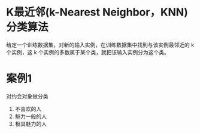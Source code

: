 # K最近邻(k-Nearest Neighbor，KNN)分类算法
给定一个训练数据集，对新的输入实例，在训练数据集中找到与该实例最邻近的 k 个实例，这 k 个实例的多数属于某个类，就把该输入实例分为这个类。


# 案例1
对约会对象做分类
1. 不喜欢的人
2. 魅力一般的人
3. 极具魅力的人


